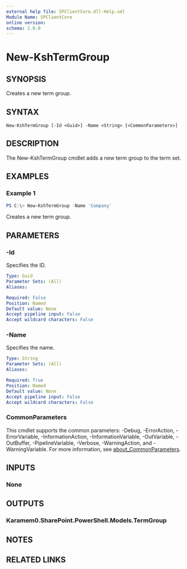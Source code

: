 ```yaml
---
external help file: SPClientCore.dll-Help.xml
Module Name: SPClientCore
online version:
schema: 2.0.0
---
```


# New-KshTermGroup

## SYNOPSIS
Creates a new term group.

## SYNTAX

```
New-KshTermGroup [-Id <Guid>] -Name <String> [<CommonParameters>]
```

## DESCRIPTION
The New-KshTermGroup cmdlet adds a new term group to the term set.

## EXAMPLES

### Example 1
```powershell
PS C:\> New-KshTermGroup -Name 'Company'
```

Creates a new term group.

## PARAMETERS

### -Id
Specifies the ID.

```yaml
Type: Guid
Parameter Sets: (All)
Aliases:

Required: False
Position: Named
Default value: None
Accept pipeline input: False
Accept wildcard characters: False
```

### -Name
Specifies the name.

```yaml
Type: String
Parameter Sets: (All)
Aliases:

Required: True
Position: Named
Default value: None
Accept pipeline input: False
Accept wildcard characters: False
```

### CommonParameters
This cmdlet supports the common parameters: -Debug, -ErrorAction, -ErrorVariable, -InformationAction, -InformationVariable, -OutVariable, -OutBuffer, -PipelineVariable, -Verbose, -WarningAction, and -WarningVariable. For more information, see [about_CommonParameters](http://go.microsoft.com/fwlink/?LinkID=113216).

## INPUTS

### None

## OUTPUTS

### Karamem0.SharePoint.PowerShell.Models.TermGroup

## NOTES

## RELATED LINKS

